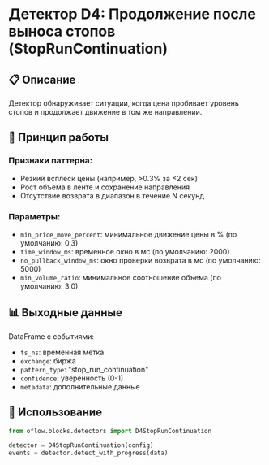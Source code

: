 # Детектор D4: Продолжение после выноса стопов (StopRunContinuation)

## 📋 Описание

Детектор обнаруживает ситуации, когда цена пробивает уровень стопов и продолжает движение в том же направлении.

## 🔧 Принцип работы

### Признаки паттерна:
- Резкий всплеск цены (например, >0.3% за ≤2 сек)
- Рост объема в ленте и сохранение направления
- Отсутствие возврата в диапазон в течение N секунд

### Параметры:
- `min_price_move_percent`: минимальное движение цены в % (по умолчанию: 0.3)
- `time_window_ms`: временное окно в мс (по умолчанию: 2000)
- `no_pullback_window_ms`: окно проверки возврата в мс (по умолчанию: 5000)
- `min_volume_ratio`: минимальное соотношение объема (по умолчанию: 3.0)

## 📊 Выходные данные

DataFrame с событиями:
- `ts_ns`: временная метка
- `exchange`: биржа
- `pattern_type`: "stop_run_continuation"
- `confidence`: уверенность (0-1)
- `metadata`: дополнительные данные

## 🚀 Использование

```python
from oflow.blocks.detectors import D4StopRunContinuation

detector = D4StopRunContinuation(config)
events = detector.detect_with_progress(data)
```
